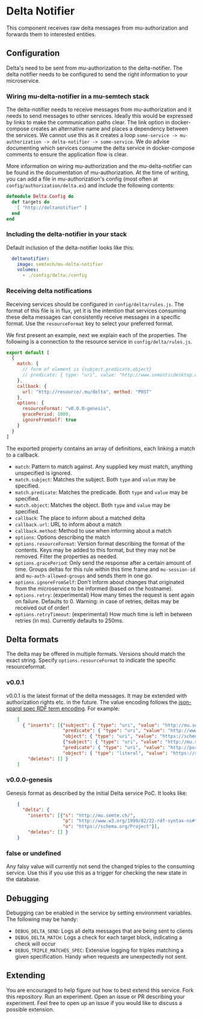 # Delta Notifier

This component receives raw delta messages from mu-authorization and forwards them to interested entities.

## Configuration

Delta's need to be sent from mu-authorization to the delta-notifier.  The delta notifier needs to be configured to send the right information to your microservice.

### Wiring mu-delta-notifier in a mu-semtech stack

The delta-notifier needs to receive messages from mu-authorization and it needs to send messages to other services.  Ideally this would be expressed by links to make the communication paths clear.  The link option in docker-compose creates an alternative name and places a dependency between the services.  We cannot use this as it creates a loop `some-service -> mu-authorization -> delta-notifier -> some-service`.  We do advise documenting which services consume the delta service in docker-compose comments to ensure the application flow is clear.

More information on wiring mu-authorization and the mu-delta-notifier can be found in the documentation of mu-authorization.  At the time of writing, you can add a file in mu-authorization's config (most often at `config/authorization/delta.ex`) and include the following contents:

```elixir
defmodule Delta.Config do
  def targets do
    [ "http://deltanotifier" ]
  end
end
```

### Including the delta-notifier in your stack

Default inclusion of the delta-notifier looks like this:

```yml
  deltanotifier:
    image: semtech/mu-delta-notifier
    volumes:
      - ./config/delta:/config
```

### Receiving delta notifications

Receiving services should be configured in `config/delta/rules.js`.  The format of this file is in flux, yet it is the intention that services consuming these delta messages can consistently receive messages in a specific format.  Use the `resourceFormat` key to select your preferred format.

We first present an example, next we explain each of the properties.  The following is a connection to the resource service in `config/delta/rules.js`.

```js
export default [
  {
    match: {
      // form of element is {subject,predicate,object}
      // predicate: { type: "uri", value: "http://www.semanticdesktop.org/ontologies/2007/03/22/nmo#isPartOf" }
    },
    callback: {
      url: "http://resource/.mu/delta", method: "POST"
    },
    options: {
      resourceFormat: "v0.0.0-genesis",
      gracePeriod: 1000,
      ignoreFromSelf: true
    }
  }
]
```

The exported property contains an array of definitions, each linking a match to a callback.

  - `match`: Pattern to match against.  Any supplied key must match, anything unspecified is ignored.
  - `match.subject`: Matches the subject.  Both `type` and `value` may be specified.
  - `match.predicate`: Matches the predicade.  Both `type` and `value` may be specified.
  - `match.object`: Matches the object.  Both `type` and `value` may be specified.
  - `callback`: The place to inform about a matched delta
  - `callback.url`: URL to inform about a match
  - `callback.method`: Method to use when informing about a match
  - `options`: Options describing the match
  - `options.resourceFormat`: Version format describing the format of the contents.  Keys may be added to this format, but they may not be removed.  Filter the properties as needed.
  - `options.gracePeriod`: Only send the response after a certain amount of time.  Groups deltas for this rule within this time frame and `mu-session-id` and `mu-auth-allowed-groups` and sends them in one go.
  - `options.ignoreFromSelf`: Don't inform about changes that originated from the microservice to be informed (based on the hostname).
  - `options.retry`: (experimental) How many times the request is sent again on failure.  Defaults to 0. Warning: in case of retries, deltas may be received out of order!
  - `options.retryTimeout`: (experimental) How much time is left in between retries (in ms).  Currently defaults to 250ms.

## Delta formats

The delta may be offered in multiple formats.  Versions should match the exact string.  Specify `options.resourceFormat` to indicate the specific resourceformat.

### v0.0.1

v0.0.1 is the latest format of the delta messages. It may be extended with authorization rights etc. in the future. The value encoding follows the [json-sparql spec RDF term encoding](https://www.w3.org/TR/sparql11-results-json/#select-encode-terms).  For example:

```json
    [
      { "inserts": [{"subject": { "type": "uri", "value": "http://mu.semte.ch/" },
                     "predicate": { "type": "uri", "value": "http://www.w3.org/1999/02/22-rdf-syntax-ns#type" },
                     "object": { "type": "uri", "value": "https://schema.org/Project" }},
                     {"subject": { "type": "uri", "value": "http://mu.semte.ch/" },
                     "predicate": { "type": "uri", "value": "http://purl.org/dc/terms/modified" },
                     "object": { "type": "literal", "value": "https://schema.org/Project", "datatype": "http://www.w3.org/2001/XMLSchema#dateTime"}}],
        "deletes": [] }
    ]
```

### v0.0.0-genesis

Genesis format as described by the initial Delta service PoC. It looks like:

```json
    { 
      "delta": {
        "inserts": [{"s": "http://mu.semte.ch/",
                     "p": "http://www.w3.org/1999/02/22-rdf-syntax-ns#type",
                     "o": "https://schema.org/Project"}],
        "deletes": [] }
    }
```

### false or undefined

Any falsy value will currently not send the changed triples to the consuming service.  Use this if you use this as a trigger for checking the new state in the database.

## Debugging

Debugging can be enabled in the service by setting environment variables.  The following may be handy:

  - `DEBUG_DELTA_SEND`: Logs all delta messages that are being sent to clients
  - `DEBUG_DELTA_MATCH`: Logs a check for each target block, indicating a check will occur
  - `DEBUG_TRIPLE_MATCHES_SPEC`: Extensive logging for triples matching a given specification.  Handy when requests are unexpectedly not sent.
  
## Extending

You are encouraged to help figure out how to best extend this service.  Fork this repository.  Run an experiment.  Open an issue or PR describing your experiment.  Feel free to open up an issue if you would like to discuss a possible extension.

